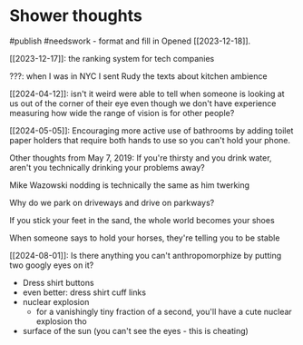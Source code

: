 # Shower thoughts
#publish 
#needswork - format and fill in
Opened [[2023-12-18]].

[[2023-12-17]]: the ranking system for tech companies

???: when I was in NYC I sent Rudy the texts about kitchen ambience

[[2024-04-12]]: isn't it weird were able to tell when someone is looking at us out of the corner of their eye even though we don't have experience measuring how wide the range of vision is for other people?

[[2024-05-05]]: Encouraging more active use of bathrooms by adding toilet paper holders that require both hands to use so you can't hold your phone.



Other thoughts from May 7, 2019:
If you're thirsty and you drink water, aren't you technically drinking your problems away?  
  
Mike Wazowski nodding is technically the same as him twerking  
  
Why do we park on driveways and drive on parkways?  
  
If you stick your feet in the sand, the whole world becomes your shoes  
  
When someone says to hold your horses, they're telling you to be stable

[[2024-08-01]]: Is there anything you can't anthropomorphize by putting two googly eyes on it?
- Dress shirt buttons
- even better: dress shirt cuff links
- nuclear explosion
    - for a vanishingly tiny fraction of a second, you'll have a cute nuclear explosion tho
- surface of the sun (you can't see the eyes - this is cheating)
